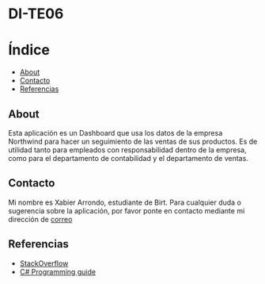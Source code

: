 # DI-TE06

# Índice
- [About](#about)
- [Contacto](#contacto)
- [Referencias](#referencias)

## About
Esta aplicación es un Dashboard que usa los datos de la empresa Northwind para hacer un seguimiento de las ventas de sus productos. 
Es de utilidad tanto para empleados con responsabilidad dentro de la empresa, como para el departamento de contabilidad y el departamento de ventas.

## Contacto
Mi nombre es Xabier Arrondo, estudiante de Birt. Para cualquier duda o sugerencia sobre la aplicación, por favor ponte en contacto mediante mi dirección de [correo](mailto:xarrondo@birt.eus)

## Referencias
- [StackOverflow](https://stackoverflow.com)
- [C# Programming guide](https://learn.microsoft.com/en-us/dotnet/csharp/programming-guide/)

